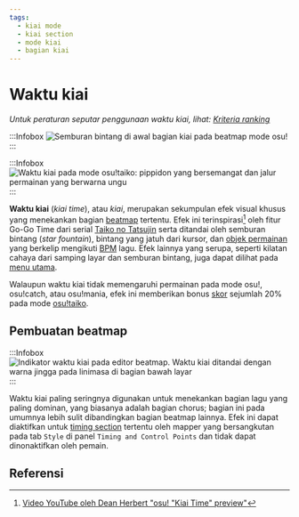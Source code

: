 ```yaml
---
tags:
  - kiai mode
  - kiai section
  - mode kiai
  - bagian kiai
---
```


# Waktu kiai

*Untuk peraturan seputar penggunaan waktu kiai, lihat: [Kriteria ranking](/wiki/Ranking_criteria)*

:::Infobox
![](img/kiai-time-osu-gameplay.png "Semburan bintang di awal bagian kiai pada beatmap mode osu!")
:::

:::Infobox
![](img/kiai-time-taiko-gameplay.png "Waktu kiai pada mode osu!taiko: pippidon yang bersemangat dan jalur permainan yang berwarna ungu")
:::

**Waktu kiai** (*kiai time*), atau *kiai*, merupakan sekumpulan efek visual khusus yang menekankan bagian [beatmap](/wiki/Beatmap) tertentu. Efek ini terinspirasi[^taiko-roots] oleh fitur Go-Go Time dari serial [Taiko no Tatsujin](https://en.wikipedia.org/wiki/Taiko_no_Tatsujin) serta ditandai oleh semburan bintang (*star fountain*), bintang yang jatuh dari kursor, dan [objek permainan](/wiki/Gameplay/Hit_object) yang berkelip mengikuti [BPM](/wiki/Music_theory/Tempo) lagu. Efek lainnya yang serupa, seperti kilatan cahaya dari samping layar dan semburan bintang, juga dapat dilihat pada [menu utama](/wiki/Client/Interface#main-menu).

Walaupun waktu kiai tidak memengaruhi permainan pada mode osu!, osu!catch, atau osu!mania, efek ini memberikan bonus [skor](/wiki/Gameplay/Score) sejumlah 20% pada mode [osu!taiko](/wiki/Game_mode/osu!taiko).

## Pembuatan beatmap

:::Infobox
![](img/kiai-time-editor.png "Indikator waktu kiai pada editor beatmap. Waktu kiai ditandai dengan warna jingga pada linimasa di bagian bawah layar")
:::

Waktu kiai paling seringnya digunakan untuk menekankan bagian lagu yang paling dominan, yang biasanya adalah bagian chorus; bagian ini pada umumnya lebih sulit dibandingkan bagian beatmap lainnya. Efek ini dapat diaktifkan untuk [timing section](/wiki/Client/Beatmap_editor/Timing) tertentu oleh mapper yang bersangkutan pada tab `Style` di panel `Timing and Control Points` dan tidak dapat dinonaktifkan oleh pemain.

## Referensi

[^taiko-roots]: [Video YouTube oleh Dean Herbert "osu! "Kiai Time" preview"](https://www.youtube.com/watch?v=1iFHftUNMrE)
